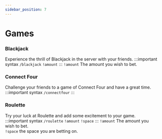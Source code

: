 ```yaml
---
sidebar_position: 7
---
```


# Games

### Blackjack
Experience the thrill of Blackjack in the server with your friends.
:::important syntax
`/blackjack` `!amount`
:::
`!amount` The amount you wish to bet.

### Connect Four
Challenge your friends to a game of Connect Four and have a great time.
:::important syntax
`/connectfour`
:::

### Roulette
Try your luck at Roulette and add some excitement to your game.
:::important syntax
`/roulette` `!amount` `!space`
:::
`!amount` The amount you wish to bet.<br/>
`!space` the space you are betting on.

